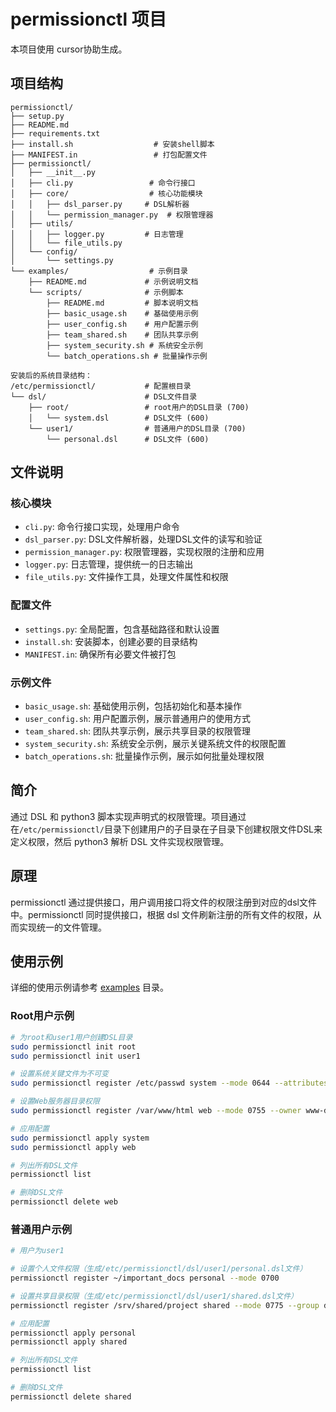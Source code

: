 # permissionctl 项目

本项目使用 cursor协助生成。

## 项目结构

```
permissionctl/                 
├── setup.py
├── README.md
├── requirements.txt
├── install.sh                  # 安装shell脚本
├── MANIFEST.in                 # 打包配置文件
├── permissionctl/ 
│   ├── __init__.py
│   ├── cli.py                 # 命令行接口
│   ├── core/                  # 核心功能模块
│   │   ├── dsl_parser.py     # DSL解析器
│   │   └── permission_manager.py  # 权限管理器
│   ├── utils/
│   │   ├── logger.py         # 日志管理
│   │   └── file_utils.py 
│   └── config/
│       └── settings.py 
└── examples/                  # 示例目录
    ├── README.md             # 示例说明文档
    └── scripts/              # 示例脚本
        ├── README.md         # 脚本说明文档
        ├── basic_usage.sh    # 基础使用示例
        ├── user_config.sh    # 用户配置示例
        ├── team_shared.sh    # 团队共享示例
        ├── system_security.sh # 系统安全示例
        └── batch_operations.sh # 批量操作示例

安装后的系统目录结构：
/etc/permissionctl/           # 配置根目录
└── dsl/                      # DSL文件目录
    ├── root/                 # root用户的DSL目录 (700)
    │   └── system.dsl        # DSL文件 (600)
    └── user1/                # 普通用户的DSL目录 (700)
        └── personal.dsl      # DSL文件 (600)
```

## 文件说明

### 核心模块
- `cli.py`: 命令行接口实现，处理用户命令
- `dsl_parser.py`: DSL文件解析器，处理DSL文件的读写和验证
- `permission_manager.py`: 权限管理器，实现权限的注册和应用
- `logger.py`: 日志管理，提供统一的日志输出
- `file_utils.py`: 文件操作工具，处理文件属性和权限

### 配置文件
- `settings.py`: 全局配置，包含基础路径和默认设置
- `install.sh`: 安装脚本，创建必要的目录结构
- `MANIFEST.in`: 确保所有必要文件被打包

### 示例文件
- `basic_usage.sh`: 基础使用示例，包括初始化和基本操作
- `user_config.sh`: 用户配置示例，展示普通用户的使用方式
- `team_shared.sh`: 团队共享示例，展示共享目录的权限管理
- `system_security.sh`: 系统安全示例，展示关键系统文件的权限配置
- `batch_operations.sh`: 批量操作示例，展示如何批量处理权限

## 简介

通过 DSL 和 python3 脚本实现声明式的权限管理。项目通过在`/etc/permissionctl/`目录下创建用户的子目录在子目录下创建权限文件DSL来定义权限，然后 python3 解析 DSL 文件实现权限管理。

## 原理

permissionctl 通过提供接口，用户调用接口将文件的权限注册到对应的dsl文件中。permissionctl 同时提供接口，根据 dsl 文件刷新注册的所有文件的权限，从而实现统一的文件管理。

## 使用示例

详细的使用示例请参考 [examples](./examples) 目录。

### Root用户示例

```bash
# 为root和user1用户创建DSL目录
sudo permissionctl init root
sudo permissionctl init user1

# 设置系统关键文件为不可变
sudo permissionctl register /etc/passwd system --mode 0644 --attributes "+i"

# 设置Web服务器目录权限
sudo permissionctl register /var/www/html web --mode 0755 --owner www-data

# 应用配置
sudo permissionctl apply system
sudo permissionctl apply web

# 列出所有DSL文件
permissionctl list

# 删除DSL文件
permissionctl delete web
```

### 普通用户示例

```bash
# 用户为user1

# 设置个人文件权限（生成/etc/permissionctl/dsl/user1/personal.dsl文件）
permissionctl register ~/important_docs personal --mode 0700

# 设置共享目录权限（生成/etc/permissionctl/dsl/user1/shared.dsl文件）
permissionctl register /srv/shared/project shared --mode 0775 --group developers

# 应用配置
permissionctl apply personal
permissionctl apply shared

# 列出所有DSL文件
permissionctl list

# 删除DSL文件
permissionctl delete shared
```
